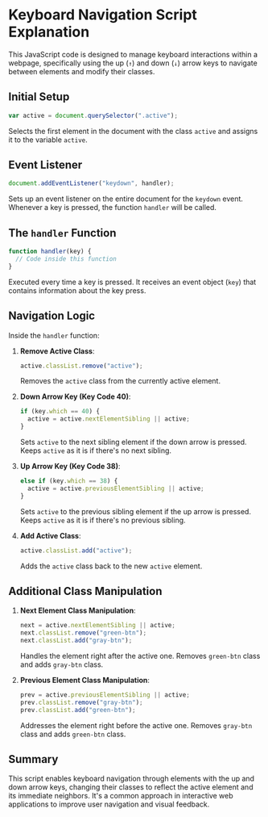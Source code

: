 
# Keyboard Navigation Script Explanation

This JavaScript code is designed to manage keyboard interactions within a webpage, specifically using the up (`↑`) and down (`↓`) arrow keys to navigate between elements and modify their classes.

## Initial Setup

```javascript
var active = document.querySelector(".active");
```
Selects the first element in the document with the class `active` and assigns it to the variable `active`.

## Event Listener

```javascript
document.addEventListener("keydown", handler);
```
Sets up an event listener on the entire document for the `keydown` event. Whenever a key is pressed, the function `handler` will be called.

## The `handler` Function

```javascript
function handler(key) {
  // Code inside this function
}
```
Executed every time a key is pressed. It receives an event object (`key`) that contains information about the key press.

## Navigation Logic

Inside the `handler` function:

1. **Remove Active Class**:
   ```javascript
   active.classList.remove("active");
   ```
   Removes the `active` class from the currently active element.

2. **Down Arrow Key (Key Code 40)**:
   ```javascript
   if (key.which == 40) {
     active = active.nextElementSibling || active;
   }
   ```
   Sets `active` to the next sibling element if the down arrow is pressed. Keeps `active` as it is if there's no next sibling.

3. **Up Arrow Key (Key Code 38)**:
   ```javascript
   else if (key.which == 38) {
     active = active.previousElementSibling || active;
   }
   ```
   Sets `active` to the previous sibling element if the up arrow is pressed. Keeps `active` as it is if there's no previous sibling.

4. **Add Active Class**:
   ```javascript
   active.classList.add("active");
   ```
   Adds the `active` class back to the new `active` element.

## Additional Class Manipulation

1. **Next Element Class Manipulation**:
   ```javascript
   next = active.nextElementSibling || active;
   next.classList.remove("green-btn");
   next.classList.add("gray-btn");
   ```
   Handles the element right after the active one. Removes `green-btn` class and adds `gray-btn` class.

2. **Previous Element Class Manipulation**:
   ```javascript
   prev = active.previousElementSibling || active;
   prev.classList.remove("gray-btn");
   prev.classList.add("green-btn");
   ```
   Addresses the element right before the active one. Removes `gray-btn` class and adds `green-btn` class.

## Summary

This script enables keyboard navigation through elements with the up and down arrow keys, changing their classes to reflect the active element and its immediate neighbors. It's a common approach in interactive web applications to improve user navigation and visual feedback.
